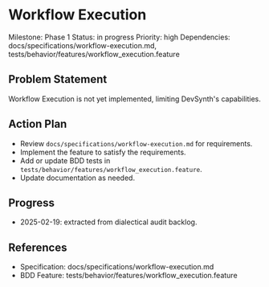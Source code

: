 # Workflow Execution
Milestone: Phase 1
Status: in progress
Priority: high
Dependencies: docs/specifications/workflow-execution.md, tests/behavior/features/workflow_execution.feature

## Problem Statement
Workflow Execution is not yet implemented, limiting DevSynth's capabilities.


## Action Plan
- Review `docs/specifications/workflow-execution.md` for requirements.
- Implement the feature to satisfy the requirements.
- Add or update BDD tests in `tests/behavior/features/workflow_execution.feature`.
- Update documentation as needed.

## Progress
- 2025-02-19: extracted from dialectical audit backlog.

## References
- Specification: docs/specifications/workflow-execution.md
- BDD Feature: tests/behavior/features/workflow_execution.feature
